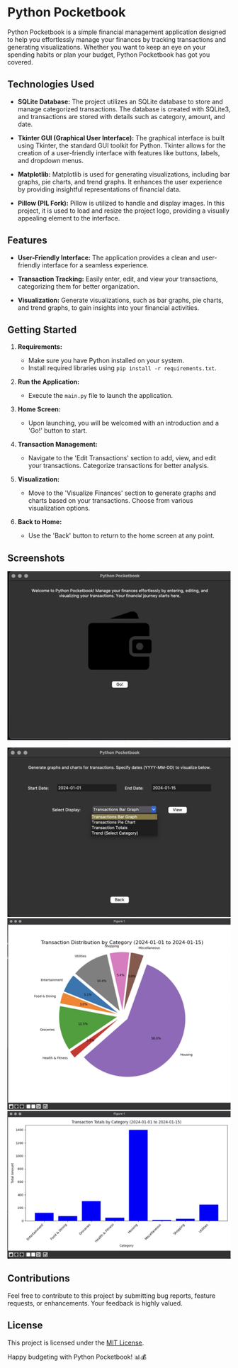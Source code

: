 # Python Pocketbook

Python Pocketbook is a simple financial management application designed to help you effortlessly manage your finances by tracking transactions and generating visualizations. Whether you want to keep an eye on your spending habits or plan your budget, Python Pocketbook has got you covered.

## Technologies Used

- **SQLite Database:** The project utilizes an SQLite database to store and manage categorized transactions. The database is created with SQLite3, and transactions are stored with details such as category, amount, and date.

- **Tkinter GUI (Graphical User Interface):** The graphical interface is built using Tkinter, the standard GUI toolkit for Python. Tkinter allows for the creation of a user-friendly interface with features like buttons, labels, and dropdown menus.

- **Matplotlib:** Matplotlib is used for generating visualizations, including bar graphs, pie charts, and trend graphs. It enhances the user experience by providing insightful representations of financial data.

- **Pillow (PIL Fork):** Pillow is utilized to handle and display images. In this project, it is used to load and resize the project logo, providing a visually appealing element to the interface.

## Features

- **User-Friendly Interface:** The application provides a clean and user-friendly interface for a seamless experience.

- **Transaction Tracking:** Easily enter, edit, and view your transactions, categorizing them for better organization.

- **Visualization:** Generate visualizations, such as bar graphs, pie charts, and trend graphs, to gain insights into your financial activities.

## Getting Started

1. **Requirements:**
   - Make sure you have Python installed on your system.
   - Install required libraries using `pip install -r requirements.txt`.

2. **Run the Application:**
   - Execute the `main.py` file to launch the application.

3. **Home Screen:**
   - Upon launching, you will be welcomed with an introduction and a 'Go!' button to start.

4. **Transaction Management:**
   - Navigate to the 'Edit Transactions' section to add, view, and edit your transactions. Categorize transactions for better analysis.

5. **Visualization:**
   - Move to the 'Visualize Finances' section to generate graphs and charts based on your transactions. Choose from various visualization options.

6. **Back to Home:**
   - Use the 'Back' button to return to the home screen at any point.

## Screenshots

![Home Screen](screenshots/homescreen.jpg)

![Visualize Finances1](screenshots/dropdown.jpg)
![Visualize Finances2](screenshots/piechart.jpg)
![Visualize Finances3](screenshots/bargraph.jpg)

## Contributions

Feel free to contribute to this project by submitting bug reports, feature requests, or enhancements. Your feedback is highly valued.

## License

This project is licensed under the [MIT License](LICENSE).

Happy budgeting with Python Pocketbook! 📊💰